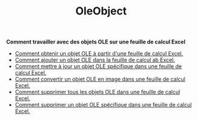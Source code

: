 ﻿---
title: OleObject
second_title: Aspose.Cells Cloud Documen
type: docs
url: /fr/oleobjects/
aliases: [/working-with-oleobjects/]
keywords: Get, add, delete, and update an OLE object in an Excel worksheet
description: Aspose.Cells Cloud REST API prend en charge l'obtention, l'ajout, la suppression et la mise à jour d'un objet OLE dans une feuille de calcul Excel. Le SDK prend en charge différents types de langages de développement. Ils incluent Android, C#, Go, Java, NodeJS, Perl, PHP, Python, Ruby et Swift.
weight: 100
kwords: Excel, Office Cloud, REST API, feuille de calcul, PDF, CSV, Json, Markdwon, OleObjects
---
**Comment travailler avec des objets OLE sur une feuille de calcul Excel**

- [Comment obtenir un objet OLE à partir d'une feuille de calcul Excel.](/cells/fr/oleobjects/get/)
- [Comment ajouter un objet OLE dans la feuille de calcul ab Excel.](/cells/fr/oleobjects/add/)
- [Comment mettre à jour un objet OLE spécifique dans une feuille de calcul Excel.](/cells/fr/oleobjects/update/)
- [Comment convertir un objet OLE en image dans une feuille de calcul Excel.](/cells/fr/oleobjects/convert/)
- [Comment supprimer tous les objets OLE dans une feuille de calcul Excel.](/cells/fr/oleobjects/clear/)
- [Comment supprimer un objet OLE spécifique dans une feuille de calcul Excel.](/cells/fr/oleobjects/delete/)
